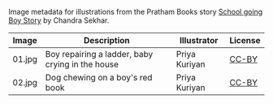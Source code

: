 Image metadata for illustrations from the Pratham Books story [School going Boy Story](https://storyweaver.org.in/stories/2490-school-going-boy-story) by Chandra Sekhar.

Image | Description | Illustrator | License
----- | ----------- | ----------- | -------
01.jpg | Boy repairing a ladder, baby crying in the house | Priya Kuriyan | [CC-BY](https://creativecommons.org/licenses/by/4.0/)
02.jpg | Dog chewing on a boy's red book | Priya Kuriyan | [CC-BY](https://creativecommons.org/licenses/by/4.0/)
